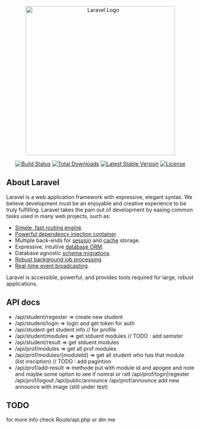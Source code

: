 <p align="center"><a href="https://laravel.com" target="_blank"><img src="https://raw.githubusercontent.com/laravel/art/master/logo-lockup/5%20SVG/2%20CMYK/1%20Full%20Color/laravel-logolockup-cmyk-red.svg" width="400" alt="Laravel Logo"></a></p>

<p align="center">
<a href="https://github.com/laravel/framework/actions"><img src="https://github.com/laravel/framework/workflows/tests/badge.svg" alt="Build Status"></a>
<a href="https://packagist.org/packages/laravel/framework"><img src="https://img.shields.io/packagist/dt/laravel/framework" alt="Total Downloads"></a>
<a href="https://packagist.org/packages/laravel/framework"><img src="https://img.shields.io/packagist/v/laravel/framework" alt="Latest Stable Version"></a>
<a href="https://packagist.org/packages/laravel/framework"><img src="https://img.shields.io/packagist/l/laravel/framework" alt="License"></a>
</p>

## About Laravel


Laravel is a web application framework with expressive, elegant syntax. We believe development must be an enjoyable and creative experience to be truly fulfilling. Laravel takes the pain out of development by easing common tasks used in many web projects, such as:

- [Simple, fast routing engine](https://laravel.com/docs/routing).
- [Powerful dependency injection container](https://laravel.com/docs/container).
- Multiple back-ends for [session](https://laravel.com/docs/session) and [cache](https://laravel.com/docs/cache) storage.
- Expressive, intuitive [database ORM](https://laravel.com/docs/eloquent).
- Database agnostic [schema migrations](https://laravel.com/docs/migrations).
- [Robust background job processing](https://laravel.com/docs/queues).
- [Real-time event broadcasting](https://laravel.com/docs/broadcasting).

Laravel is accessible, powerful, and provides tools required for large, robust applications.

## API docs
-   /api/student/regester => create new student
-   /api/student/login => login and get token for auth
-   /api/student get student info // for profile
-   /api/student/modules => get stduent modules  // TODO : add semster
-   /api/student/result => get stduent modules 
-   /api/prof/modules => get all prof modules
-   /api/prof/modules/{moduleId} => get all student who has that module (list insciption) // TODO : add pagintion 
-   /api/prof/add-result => methode put with module id and apogee and note and maybe some option to see if nomral or ratt 
    /api/prof/login|regester
    /api/prof/logout
    /api/public/announce
    /api/prof/announce add new announce with image (still under test)
## TODO


for more info check Route/api.php or dm me 


